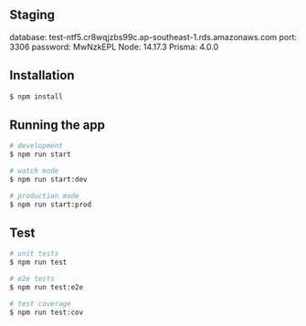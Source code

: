 ## Staging

database: test-ntf5.cr8wqjzbs99c.ap-southeast-1.rds.amazonaws.com
port: 3306
password: MwNzkEPL
Node: 14.17.3
Prisma: 4.0.0
## Installation

```bash
$ npm install
```

## Running the app

```bash
# development
$ npm run start

# watch mode
$ npm run start:dev

# production mode
$ npm run start:prod
```

## Test

```bash
# unit tests
$ npm run test

# e2e tests
$ npm run test:e2e

# test coverage
$ npm run test:cov
```
